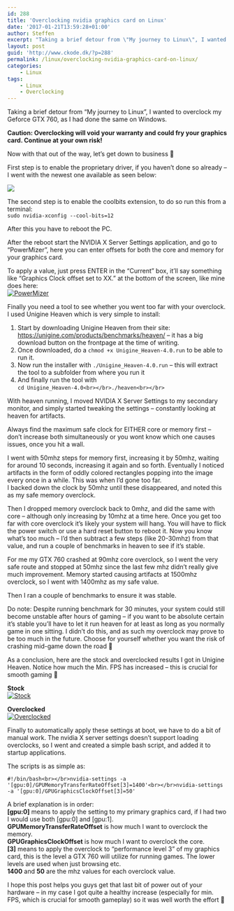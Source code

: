 ```yaml
---
id: 288
title: 'Overclocking nvidia graphics card on Linux'
date: '2017-01-21T13:59:28+01:00'
author: Steffen
excerpt: "Taking a brief detour from \"My journey to Linux\", I wanted to overclock my Geforce GTX 760, as I had done the same on Windows.\r\n\r\nDoing so proved to be very easy, and yield a rather good increase in performance."
layout: post
guid: 'http://www.ckode.dk/?p=288'
permalink: /linux/overclocking-nvidia-graphics-card-on-linux/
categories:
    - Linux
tags:
    - Linux
    - Overclocking
---
```


Taking a brief detour from “My journey to Linux”, I wanted to overclock my Geforce GTX 760, as I had done the same on Windows.

**Caution: Overclocking will void your warranty and could fry your graphics card. Continue at your own risk!**

Now with that out of the way, let’s get down to business 🙂

First step is to enable the proprietary driver, if you haven’t done so already – I went with the newest one available as seen below:

[![](http://www.ckode.dk/wordpress/wp-content/uploads/2017/01/Drivers.png)](http://www.ckode.dk/wordpress/wp-content/uploads/2017/01/Drivers.png)

The second step is to enable the coolbits extension, to do so run this from a terminal:  
`sudo nvidia-xconfig --cool-bits=12`

After this you have to reboot the PC.

After the reboot start the NVIDIA X Server Settings application, and go to “PowerMizer”, here you can enter offsets for both the core and memory for your graphics card.

To apply a value, just press ENTER in the “Current” box, it’ll say something like “Graphics Clock offset set to XX.” at the bottom of the screen, like mine does here:  
[![PowerMizer](http://www.ckode.dk/wordpress/wp-content/uploads/2015/11/PowerMizer.png)](http://www.ckode.dk/wordpress/wp-content/uploads/2015/11/PowerMizer.png)

Finally you need a tool to see whether you went too far with your overclock. I used Unigine Heaven which is very simple to install:

1. Start by downloading Unigine Heaven from their site: <https://unigine.com/products/benchmarks/heaven/> – it has a big download button on the frontpage at the time of writing.
2. Once downloaded, do a `chmod +x Unigine_Heaven-4.0.run` to be able to run it.
3. Now run the installer with `./Unigine_Heaven-4.0.run` – this will extract the tool to a subfolder from where you run it
4. And finally run the tool with  
    `cd Unigine_Heaven-4.0<br></br>./heaven<br></br>`

With heaven running, I moved NVIDIA X Server Settings to my secondary monitor, and simply started tweaking the settings – constantly looking at heaven for artifacts.

Always find the maximum safe clock for EITHER core or memory first – don’t increase both simultaneously or you wont know which one causes issues, once you hit a wall.

I went with 50mhz steps for memory first, increasing it by 50mhz, waiting for around 10 seconds, increasing it again and so forth. Eventually I noticed artifacts in the form of oddly colored rectangles popping into the image every once in a while. This was when I’d gone too far.  
I backed down the clock by 50mhz until these disappeared, and noted this as my safe memory overclock.

Then I dropped memory overclock back to 0mhz, and did the same with core – although only increasing by 10mhz at a time here. Once you get too far with core overclock it’s likely your system will hang. You will have to flick the power switch or use a hard reset button to reboot it. Now you know what’s too much – I’d then subtract a few steps (like 20-30mhz) from that value, and run a couple of benchmarks in heaven to see if it’s stable.

For me my GTX 760 crashed at 90mhz core overclock, so I went the very safe route and stopped at 50mhz since the last few mhz didn’t really give much improvement. Memory started causing artifacts at 1500mhz overclock, so I went with 1400mhz as my safe value.

Then I ran a couple of benchmarks to ensure it was stable.

Do note: Despite running benchmark for 30 minutes, your system could still become unstable after hours of gaming – if you want to be absolute certain it’s stable you’ll have to let it run heaven for at least as long as you normally game in one sitting. I didn’t do this, and as such my overclock may prove to be too much in the future. Choose for yourself whether you want the risk of crashing mid-game down the road 🙂

As a conclusion, here are the stock and overclocked results I got in Unigine Heaven. Notice how much the Min. FPS has increased – this is crucial for smooth gaming 🙂

**Stock**  
[![Stock](http://www.ckode.dk/wordpress/wp-content/uploads/2015/11/Stock.png)](http://www.ckode.dk/wordpress/wp-content/uploads/2015/11/Stock.png)

**Overclocked**  
[![Overclocked](http://www.ckode.dk/wordpress/wp-content/uploads/2015/11/Overclocked.png)](http://www.ckode.dk/wordpress/wp-content/uploads/2015/11/Overclocked.png)

Finally to automatically apply these settings at boot, we have to do a bit of manual work. The nvidia X server settings doesn’t support loading overclocks, so I went and created a simple bash script, and added it to startup applications.

The scripts is as simple as:

`#!/bin/bash<br></br>nvidia-settings -a '[gpu:0]/GPUMemoryTransferRateOffset[3]=1400'<br></br>nvidia-settings -a '[gpu:0]/GPUGraphicsClockOffset[3]=50'`

A brief explanation is in order:  
**\[gpu:0\]** means to apply the setting to my primary graphics card, if I had two I would use both \[gpu:0\] and \[gpu:1\].  
**GPUMemoryTransferRateOffset** is how much I want to overclock the memory.  
**GPUGraphicsClockOffset** is how much I want to overclock the core.  
**\[3\]** means to apply the overclock to “performance level 3” of my graphics card, this is the level a GTX 760 will utilize for running games. The lower levels are used when just browsing etc.  
**1400** and **50** are the mhz values for each overclock value.

I hope this post helps you guys get that last bit of power out of your hardware – in my case I got quite a healthy increase (especially for min. FPS, which is crucial for smooth gameplay) so it was well worth the effort 🙂